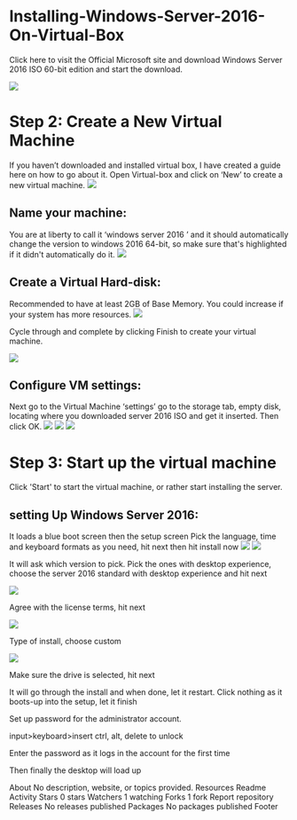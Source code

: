 # Installing-Windows-Server-2016-On-Virtual-Box

Click here to visit the Official Microsoft site and download Windows Server 2016 ISO 60-bit edition and start the download.

<img src="Folder/win 1.png">


<h1>Step 2: Create a New Virtual Machine</h1>
If you haven’t downloaded and installed virtual box, I have created a guide here on how to go about it. Open Virtual-box and click on ‘New’ to create a new virtual machine.

<img src="Folder/Win 2.png">


<h2>Name your machine:</h2>
You are at liberty to call it ‘windows server 2016 ’ and it should automatically change the version to windows 2016 64-bit, so make sure that's highlighted if it didn't automatically do it.

<img src="Folder/Win 3.png">


<h2>Create a Virtual Hard-disk:</h2>
Recommended to have at least 2GB of Base Memory. You could increase if your system has more resources.

<img src="Folder/Win 4.png">


Cycle through and complete by clicking Finish to create your virtual machine.

<img src="Folder/Win 4.png">



<h2>Configure VM settings:</h2>
Next go to the Virtual Machine ‘settings’ go to the storage tab, empty disk, locating where you downloaded server 2016 ISO and get it inserted. Then click OK.


<img src="Folder/Win 6.png">
<img src="Folder/Win 7.png">

<img src="Folder/Win 8.png">






<h1>Step 3: Start up the virtual machine</h1>
Click 'Start' to start the virtual machine, or rather start installing the server.
<h2>setting Up Windows Server 2016:</h2>
It loads a blue boot screen then the setup screen Pick the language, time and keyboard formats as you need, hit next then hit install now

<img src="Folder/Win 9.png">

<img src="Folder/Win 10.png">




It will ask which version to pick. Pick the ones with desktop experience, choose the server 2016 standard with desktop experience and hit next

<img src="Folder/Win 11.png">



Agree with the license terms, hit next

<img src="Folder/Win 12.png">



Type of install, choose custom

<img src="Folder/Win 13.png">



Make sure the drive is selected, hit next



It will go through the install and when done, let it restart. Click nothing as it boots-up into the setup, let it finish  

Set up password for the administrator account. 

input>keyboard>insert ctrl, alt, delete to unlock





Enter the password as it logs in the account for the first time 

Then finally the desktop will load up 

About
No description, website, or topics provided.
Resources
 Readme
 Activity
Stars
 0 stars
Watchers
 1 watching
Forks
 1 fork
Report repository
Releases
No releases published
Packages
No packages published
Footer

